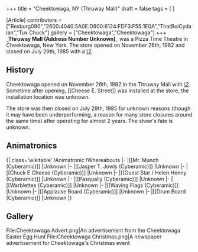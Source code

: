 +++
title = "Cheektowaga, NY (Thruway Mall)"
draft = false
tags = [ ]

[Article]
contributors = ["Rexburg090","2600:4040:5A0E:D900:6124:FDF3:F55:1E0A","ThatBoiCydalan","Tux Chuck"]
gallery = ["Cheektowaga","Cheektowaga"]
+++
**_Thruway Mall (Address Number Unknown)**_ was a Pizza Time Theatre in Cheektowaga, New York. The store opened on November 26th, 1982 and closed on July 29th, 1985 with a [\2](\1). 

##  History ## 
Cheektowaga opened on November 26th, 1982 in the Thruway Mall with [\2](\1). Sometime after opening, [[Cheese E. Street]] was installed at the store, the installation location was unknown. 

The store was then closed on  July 29th, 1985 for unknown reasons (though it may have been underperforming, a reason for many store closures around the same time) after operating for almost 2 years. The show's fate is unknown.

##  Animatronics ## 
{| class='wikitable'
!Animatronic
!Whereabouts
|-
|[[Mr. Munch (Cyberamic)]]
|Unknown
|-
|[[Jasper T. Jowls (Cyberamic)]]
|Unknown
|-
|[[Chuck E Cheese (Cyberamic)]]
|Unknown
|-
|[[Guest Star / Helen Henny (Cyberamic)]]
|Unknown
|-
|[[Pasqually (Cyberamic)]]
|Unknown
|-
|[[Warblettes (Cyberamic)]]
|Unknown
|-
|[[Waving Flags (Cyberamic)]]
|Unknown
|-
|[[Applause Board (Cyberamic)]]
|Unknown
|-
|[[Drum Board (Cyberamic)]]
|Unknown
|}

##  Gallery ## 
<gallery>
File:Cheektowaga Advert.png|An advertisement from the Cheektowaga Easter Egg Hunt
File:Cheektowaga Christmas.png|A newspaper advertisement for Cheektowaga's Christmas event
</gallery>